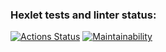 ### Hexlet tests and linter status:

[![Actions Status](https://github.com/vit-tolokonnikov/frontend-project-lvl1/actions/workflows/hexlet-check.yml/badge.svg)](https://github.com/vit-tolokonnikov/frontend-project-lvl1/actions)
[![Maintainability](https://api.codeclimate.com/v1/badges/c4c791be8d3097d5df2e/maintainability)](https://codeclimate.com/github/vit-tolokonnikov/frontend-project-lvl1/maintainability)
